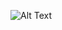 ![Alt Text](https://github.com/rohan1198/Reinforcement-Learning-Deep-Q-Networks/blob/main/assets/categorical_dqn.gif)
